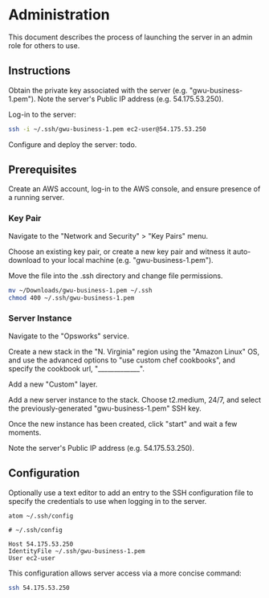 # Administration

This document describes the process of launching the server in an admin role for others to use.

## Instructions

Obtain the private key associated with the server (e.g. "gwu-business-1.pem"). Note the server's Public IP address (e.g. 54.175.53.250).

Log-in to the server:

```` sh
ssh -i ~/.ssh/gwu-business-1.pem ec2-user@54.175.53.250
````

Configure and deploy the server: todo.















## Prerequisites

Create an AWS account, log-in to the AWS console, and ensure presence of a running server.

### Key Pair

Navigate to the "Network and Security" > "Key Pairs" menu.

Choose an existing key pair, or create a new key pair and witness it auto-download to your local machine (e.g. "gwu-business-1.pem").

Move the file into the .ssh directory and change file permissions.

```` sh
mv ~/Downloads/gwu-business-1.pem ~/.ssh
chmod 400 ~/.ssh/gwu-business-1.pem
````

### Server Instance

Navigate to the "Opsworks" service.

Create a new stack in the "N. Virginia" region using the "Amazon Linux" OS, and use the advanced options to "use custom chef cookbooks", and specify the cookbook url, "_____________".

Add a new "Custom" layer.

Add a new server instance to the stack. Choose t2.medium, 24/7, and select the previously-generated "gwu-business-1.pem" SSH key.

Once the new instance has been created, click "start" and wait a few moments.

Note the server's Public IP address (e.g. 54.175.53.250).











## Configuration

Optionally use a text editor to add an entry to the SSH configuration file
 to specify the credentials to use when logging in to the server.

```` sh
atom ~/.ssh/config
````

    # ~/.ssh/config

    Host 54.175.53.250
    IdentityFile ~/.ssh/gwu-business-1.pem
    User ec2-user

This configuration allows server access via a more concise command:

```` sh
ssh 54.175.53.250
````
